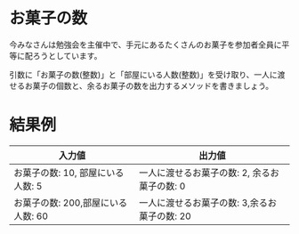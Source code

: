 # お菓子の数

今みなさんは勉強会を主催中で、手元にあるたくさんのお菓子を参加者全員に平等に配ろうとしています。

引数に「お菓子の数(整数)」と「部屋にいる人数(整数)」を受け取り、一人に渡せるお菓子の個数と、余るお菓子の数を出力するメソッドを書きましょう。

# 結果例

|入力値|出力値|
|---|---|
|お菓子の数: 10, 部屋にいる人数: 5|一人に渡せるお菓子の数: 2, 余るお菓子の数: 0|
|お菓子の数: 200,部屋にいる人数: 60|一人に渡せるお菓子の数: 3,余るお菓子の数: 20|
